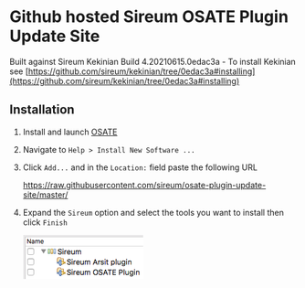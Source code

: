 # Github hosted Sireum OSATE Plugin Update Site

Built against Sireum Kekinian Build 4.20210615.0edac3a - To install Kekinian see [https://github.com/sireum/kekinian/tree/0edac3a#installing](https://github.com/sireum/kekinian/tree/0edac3a#installing)

## Installation
1. Install and launch [OSATE](http://osate.org/download-and-install.html)
2. Navigate to ``Help > Install New Software ...``
3. Click ``Add...`` and in the ``Location:`` field paste the following URL

    https://raw.githubusercontent.com/sireum/osate-plugin-update-site/master/
  
4. Expand the ``Sireum`` option and select the tools you want to install then click ``Finish``

   ![tool-options](resources/tool-options.png)
